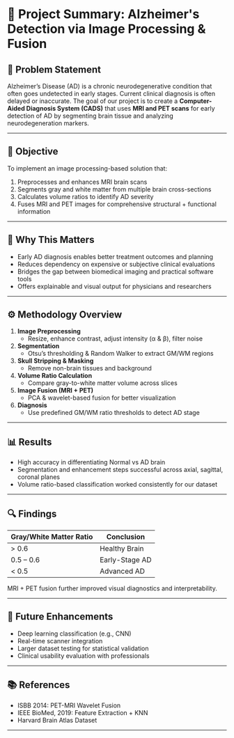 # 📝 Project Summary: Alzheimer's Detection via Image Processing & Fusion

## 🎯 Problem Statement

Alzheimer’s Disease (AD) is a chronic neurodegenerative condition that often goes undetected in early stages. Current clinical diagnosis is often delayed or inaccurate. The goal of our project is to create a **Computer-Aided Diagnosis System (CADS)** that uses **MRI and PET scans** for early detection of AD by segmenting brain tissue and analyzing neurodegeneration markers.

---

## 🎯 Objective

To implement an image processing-based solution that:
1. Preprocesses and enhances MRI brain scans
2. Segments gray and white matter from multiple brain cross-sections
3. Calculates volume ratios to identify AD severity
4. Fuses MRI and PET images for comprehensive structural + functional information

---

## 🧠 Why This Matters

- Early AD diagnosis enables better treatment outcomes and planning
- Reduces dependency on expensive or subjective clinical evaluations
- Bridges the gap between biomedical imaging and practical software tools
- Offers explainable and visual output for physicians and researchers

---

## ⚙️ Methodology Overview

1. **Image Preprocessing**  
   - Resize, enhance contrast, adjust intensity (α & β), filter noise
2. **Segmentation**
   - Otsu’s thresholding & Random Walker to extract GM/WM regions
3. **Skull Stripping & Masking**
   - Remove non-brain tissues and background
4. **Volume Ratio Calculation**
   - Compare gray-to-white matter volume across slices
5. **Image Fusion (MRI + PET)**
   - PCA & wavelet-based fusion for better visualization
6. **Diagnosis**
   - Use predefined GM/WM ratio thresholds to detect AD stage

---

## 📊 Results

- High accuracy in differentiating Normal vs AD brain
- Segmentation and enhancement steps successful across axial, sagittal, coronal planes
- Volume ratio-based classification worked consistently for our dataset

---

## 🔍 Findings

| Gray/White Matter Ratio | Conclusion      |
|-------------------------|------------------|
| > 0.6                   | Healthy Brain     |
| 0.5 – 0.6               | Early-Stage AD    |
| < 0.5                   | Advanced AD       |

MRI + PET fusion further improved visual diagnostics and interpretability.

---

## 📌 Future Enhancements

- Deep learning classification (e.g., CNN)
- Real-time scanner integration
- Larger dataset testing for statistical validation
- Clinical usability evaluation with professionals

---

## 📚 References

- ISBB 2014: PET-MRI Wavelet Fusion  
- IEEE BioMed, 2019: Feature Extraction + KNN  
- Harvard Brain Atlas Dataset

---
